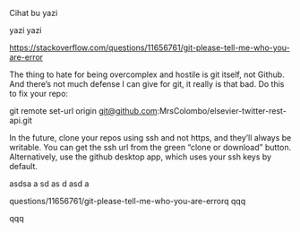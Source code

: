 ﻿Cihat bu yazi

yazi yazi

https://stackoverflow.com/questions/11656761/git-please-tell-me-who-you-are-error

The thing to hate for being overcomplex and hostile is git itself, not Github. And there’s not much defense I can give for git, it really is that bad. Do this to fix your repo:

git remote set-url origin git@github.com:MrsColombo/elsevier-twitter-rest-api.git

In the future, clone your repos using ssh and not https, and they’ll always be writable. You can get the ssh url from the green “clone or download” button. Alternatively, use the github desktop app, which uses your ssh keys by default.



asdsa
a
sd
as
d
asd
a



questions/11656761/git-please-tell-me-who-you-are-errorq
qqq

qqq
